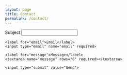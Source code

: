 ```yaml
---
layout: page
title: Contact
permalink: /contact/
---
```


<link rel="stylesheet" href="{{ '/assets/css/contact.css' | relative_url }}">

<div class="page-content">
  <form id="contact-form">
    <label for="subject">Subject</label>
    <input type="text" name="subject" required>

    <label for="email">Email</label>
    <input type="email" name="email" required>

    <label for="message">Message</label>
    <textarea name="message" rows="6" required></textarea>

    <input type="submit" value="Send">
  </form>
</div>

<script src="https://www.google.com/recaptcha/api.js?render=6LeF_FcrAAAAAKgzqzmP6gykaXlf5Y4Y_LOi9Bq5"></script>
<script src="{{ '/assets/js/contact.js' | relative_url }}"></script>